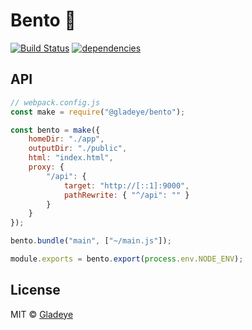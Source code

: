 # Bento 🍱

[![Build Status](https://travis-ci.org/gladeye/bento.svg?branch=master)](https://travis-ci.org/gladeye/bento) [![dependencies](https://david-dm.org/gladeye/bento.svg?theme=shields.io)](https://david-dm.org/gladeye/bento)

## API

```js
// webpack.config.js
const make = require("@gladeye/bento");

const bento = make({
    homeDir: "./app",
    outputDir: "./public",
    html: "index.html",
    proxy: {
        "/api": {
            target: "http://[::1]:9000",
            pathRewrite: { "^/api": "" }
        }
    }
});

bento.bundle("main", ["~/main.js"]);

module.exports = bento.export(process.env.NODE_ENV);
```

## License

MIT © [Gladeye](https://gladeye.com)
